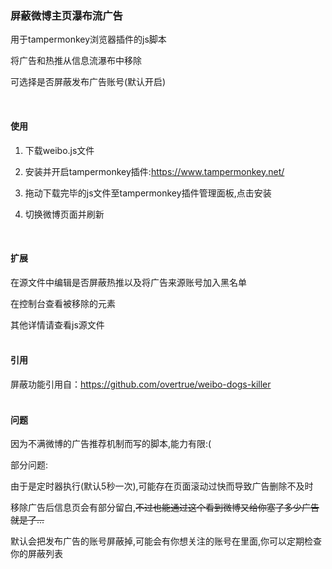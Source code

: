 ### 屏蔽微博主页瀑布流广告
用于tampermonkey浏览器插件的js脚本

将广告和热推从信息流瀑布中移除

可选择是否屏蔽发布广告账号(默认开启)

<br />

#### **使用**
1. 下载weibo.js文件

2. 安装并开启tampermonkey插件:https://www.tampermonkey.net/

3. 拖动下载完毕的js文件至tampermonkey插件管理面板,点击安装

4. 切换微博页面并刷新
<br />

#### **扩展**
在源文件中编辑是否屏蔽热推以及将广告来源账号加入黑名单

在控制台查看被移除的元素

其他详情请查看js源文件
<br />
<br />


#### **引用**
屏蔽功能引用自：https://github.com/overtrue/weibo-dogs-killer
<br />
<br />

#### **问题**
因为不满微博的广告推荐机制而写的脚本,能力有限:(

部分问题:

  由于是定时器执行(默认5秒一次),可能存在页面滚动过快而导致广告删除不及时

  移除广告后信息页会有部分留白,~~不过也能通过这个看到微博又给你塞了多少广告就是了...~~

  默认会把发布广告的账号屏蔽掉,可能会有你想关注的账号在里面,你可以定期检查你的屏蔽列表